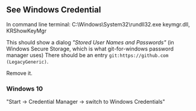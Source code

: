## See Windows Credential 

In command line terminal:
C:\Windows\System32\rundll32.exe keymgr.dll, KRShowKeyMgr

This should show a dialog _"Stored User Names and Passwords"_ (in Windows Secure Storage, which is what git-for-windows password manager uses)
There should be an entry `git:https://github.com (LegacyGeneric)`.

Remove it.

### Windows 10
"Start -> Credential Manager -> switch to Windows Credentials"



